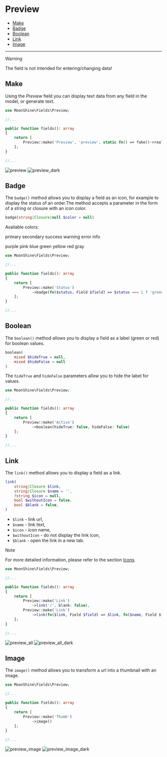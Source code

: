 # Preview

- [Make](#make)
- [Badge](#badge)
- [Boolean](#boolean)
- [Link](#link)
- [Image](#image)

---

> [!WARNING]
> The field is not intended for entering/changing data!

<a name="make"></a>
## Make

Using the *Preview* field you can display text data from any field in the model, or generate text.

```php
use MoonShine\Fields\Preview;

//...

public function fields(): array
{
    return [
        Preview::make('Preview', 'preview', static fn() => fake()->realText())
    ];
}

//...
```

![preview](https://raw.githubusercontent.com/moonshine-software/doc/2.x/resources/screenshots/preview.png)
![preview_dark](https://raw.githubusercontent.com/moonshine-software/doc/2.x/resources/screenshots/preview_dark.png)

<a name="badge"></a>
## Badge

The `badge()` method allows you to display a field as an icon, for example to display the status of an order.The method accepts a parameter in the form of a string or closure with an icon color.

```php
badge(string|Closure|null $color = null)
```

Available colors:

<p class="my-4 flex flex-wrap gap-1">
    <span class="badge badge-primary">primary</span>
    <span class="badge badge-secondary">secondary</span>
    <span class="badge badge-success">success</span>
    <span class="badge badge-warning">warning</span>
    <span class="badge badge-error">error</span>
    <span class="badge badge-info">info</span>
</p>

<p class="my-4 flex flex-wrap gap-1">
    <span class="badge badge-purple">purple</span>
    <span class="badge badge-pink">pink</span>
    <span class="badge badge-blue">blue</span>
    <span class="badge badge-green">green</span>
    <span class="badge badge-yellow">yellow</span>
    <span class="badge badge-red">red</span>
    <span class="badge badge-gray">gray</span>
</p>

```php
use MoonShine\Fields\Preview;

//...

public function fields(): array
{
    return [
        Preview::make('Status')
            ->badge(fn($status, Field $field) => $status === 1 ? 'green' : 'gray')
    ];
}

//...
```

<a name="boolean"></a>
## Boolean

The `boolean()` method allows you to display a field as a label (green or red) for boolean values.

```php
boolean(
    mixed $hideTrue = null,
    mixed $hideFalse = null
)
```

The `hideTrue` and `hideFalse` parameters allow you to hide the label for values.

```php
use MoonShine\Fields\Preview;

//...

public function fields(): array
{
    return [
        Preview::make('Active')
            ->boolean(hideTrue: false, hideFalse: false)
    ];
}

//...
```

<a name="link"></a>
## Link

The `link()` method allows you to display a field as a link.

```php
link(
    string|Closure $link,
    string|Closure $name = '',
    ?string $icon = null,
    bool $withoutIcon = false,
    bool $blank = false,
)
```

- `$link` - link url,
- `$name` - link text,
- `$icon` - icon name,
- `$withoutIcon` - do not display the link icon,
- `$blank` - open the link in a new tab.

> [!NOTE]
> For more detailed information, please refer to the section [Icons](/docs/{{version}}/appearance/icons).

```php
use MoonShine\Fields\Preview;

//...

public function fields(): array
{
    return [
        Preview::make('Link')
            ->link('/', blank: false),
        Preview::make('Link')
            ->link(fn($link, Field $field) => $link, fn($name, Field $field) => 'Go')
    ];
}

//...
```

![preview_all](https://raw.githubusercontent.com/moonshine-software/doc/2.x/resources/screenshots/preview_all.png)
![preview_all_dark](https://raw.githubusercontent.com/moonshine-software/doc/2.x/resources/screenshots/preview_all_dark.png)

<a name="image"></a>
## Image

The `image()` method allows you to transform a url into a thumbnail with an image.

```php
use MoonShine\Fields\Preview;

//...

public function fields(): array
{
    return [
        Preview::make('Thumb')
            ->image()
    ];
}

//...
```

![preview_image](https://raw.githubusercontent.com/moonshine-software/doc/2.x/resources/screenshots/preview_image.png)
![preview_image_dark](https://raw.githubusercontent.com/moonshine-software/doc/2.x/resources/screenshots/preview_image_dark.png)

